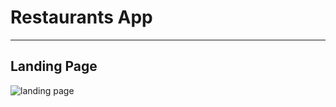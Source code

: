 # Restaurants App
---
## Landing Page
![landing page](https://user-images.githubusercontent.com/72230077/97015020-f6f1d200-1542-11eb-8372-9c797b4ca7b5.png)
